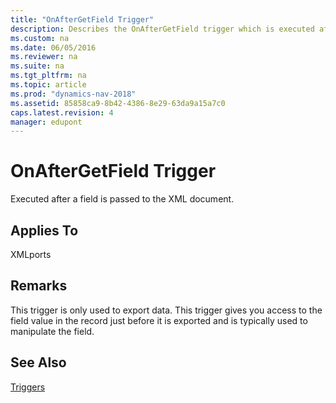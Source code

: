 ```yaml
---
title: "OnAfterGetField Trigger"
description: Describes the OnAfterGetField trigger which is executed after a field is passed to the XML document.
ms.custom: na
ms.date: 06/05/2016
ms.reviewer: na
ms.suite: na
ms.tgt_pltfrm: na
ms.topic: article
ms.prod: "dynamics-nav-2018"
ms.assetid: 85858ca9-8b42-4386-8e29-63da9a15a7c0
caps.latest.revision: 4
manager: edupont
---
```

# OnAfterGetField Trigger
Executed after a field is passed to the XML document.  
  
## Applies To  
 XMLports  
  
## Remarks  
 This trigger is only used to export data. This trigger gives you access to the field value in the record just before it is exported and is typically used to manipulate the field.  
  
## See Also  
 [Triggers](Triggers.md)